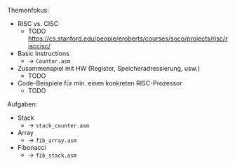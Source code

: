 Themenfokus:

- RISC vs. CISC
	- TODO https://cs.stanford.edu/people/eroberts/courses/soco/projects/risc/risccisc/
- Basic Instructions 
	- -> `Counter.asm`
- Zusammenspiel mit HW (Register, Speicheradressierung, usw.)
	- TODO 
- Code-Beispiele für min. einen konkreten RISC-Prozessor
	- TODO

Aufgaben:

- Stack 
	- -> `stack_counter.asm`
- Array
	- -> `fib_array.asm`
- Fibonacci
	- -> `fib_stack.asm`